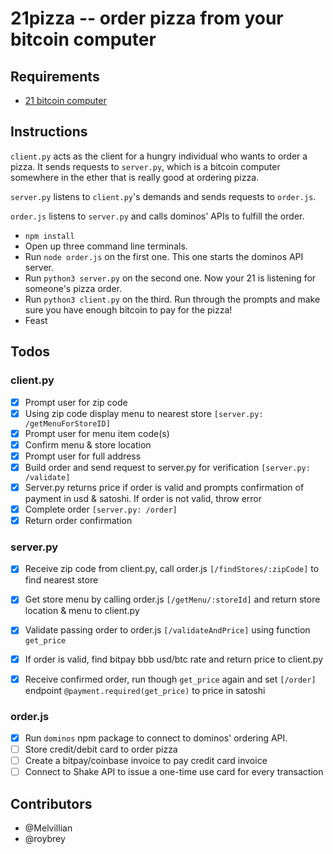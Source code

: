 # 21pizza -- order pizza from your bitcoin computer

## Requirements

* [21 bitcoin computer](https://21.co)

## Instructions

`client.py` acts as the client for a hungry individual who wants to order a pizza. It sends requests to `server.py`, which is a bitcoin computer somewhere in the ether that is really good at ordering pizza.

`server.py` listens to `client.py`'s demands and sends requests to `order.js`.

`order.js` listens to `server.py` and calls dominos' APIs to fulfill the order.

* `npm install`
* Open up three command line terminals.
* Run `node order.js` on the first one. This one starts the dominos API server.
* Run `python3 server.py` on the second one. Now your 21 is listening for someone's pizza order.
* Run `python3 client.py` on the third. Run through the prompts and make sure you have enough bitcoin to pay for the pizza!
* Feast

## Todos

### client.py

- [X] Prompt user for zip code
- [X] Using zip code display menu to nearest store `[server.py: /getMenuForStoreID]`
- [X] Prompt user for menu item code(s)
- [X] Confirm menu & store location
- [X] Prompt user for full address
- [X] Build order and send request to server.py for verification `[server.py: /validate]`
- [X] Server.py returns price if order is valid and prompts confirmation of payment in usd & satoshi. If order is not valid, throw error
- [X] Complete order `[server.py: /order]`
- [X] Return order confirmation

### server.py


- [X] Receive zip code from client.py, call order.js `[/findStores/:zipCode]` to find nearest store
- [X] Get store menu by calling order.js `[/getMenu/:storeId]` and return store location & menu to client.py
- [X] Validate passing order to order.js `[/validateAndPrice]` using function `get_price`
- [X] If order is valid, find bitpay bbb usd/btc rate and return price to client.py
- [X] Receive confirmed order, run though `get_price` again and set `[/order]` endpoint `@payment.required(get_price)` to price in satoshi


### order.js

- [X] Run `dominos` npm package to connect to dominos' ordering API.
- [ ] Store credit/debit card to order pizza
- [ ] Create a bitpay/coinbase invoice to pay credit card invoice
- [ ] Connect to Shake API to issue a one-time use card for every transaction

## Contributors

* @Melvillian
* @roybrey
